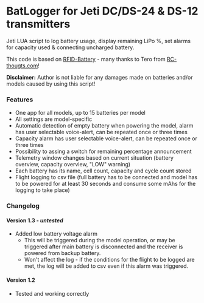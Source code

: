 # BatLogger for Jeti DC/DS-24 & DS-12 transmitters
Jeti LUA script to log battery usage, display remaining LiPo %, set alarms for capacity used & connecting uncharged battery.

This code is based on [RFID-Battery](https://www.rc-thoughts.com/rfid-battery) - many thanks to Tero from [RC-thougts.com](https://www.rc-thoughts.com)!

**Disclaimer:** Author is not liable for any damages made on batteries and/or models caused by using this script!

### Features
 * One app for all models, up to 15 batteries per model
 * All settings are model-specific
 * Automatic detection of empty battery when powering the model, alarm has user selectable voice-alert, can be repeated once or three times
 * Capacity alarm has user selectable voice-alert, can be repeated once or three times
 * Possibility to assing a switch for remaining percentage announcement
 * Telemetry window changes based on current situation (battery overview, capacity overview, "LOW" warning)
 * Each battery has its name, cell count, capacity and cycle count stored
 * Flight logging to csv file (full battery has to be connected and model has to be powered for at least 30 seconds and consume some mAhs for the logging to take place)

### Changelog
#### Version 1.3 - _untested_
 * Added low battery voltage alarm
   * This will be triggered during the model operation, or may be triggered after main battery is disconnected and the receiver is powered from backup battery.
   * Won't affect the log - if the conditions for the flight to be logged are met, the log will be added to csv even if this alarm was triggered.

#### Version 1.2
 * Tested and working correctly
